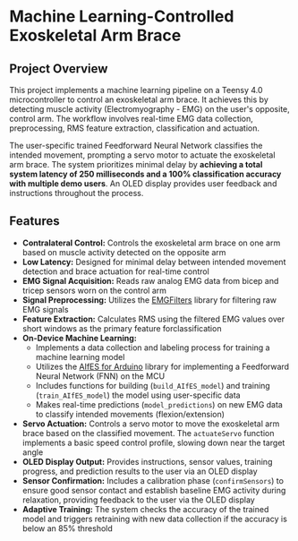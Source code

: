 # Machine Learning-Controlled Exoskeletal Arm Brace

## Project Overview

This project implements a machine learning pipeline on a Teensy 4.0 microcontroller to control an exoskeletal arm brace. It achieves this by detecting muscle activity (Electromyography - EMG) on the user's opposite, control arm. The workflow involves real-time EMG data collection, preprocessing, RMS feature extraction, classification and actuation. 

The user-specific trained Feedforward Neural Network classifies the intended movement, prompting a servo motor to actuate the exoskeletal arm brace. The system prioritizes minimal delay by **achieving a total system latency of 250 milliseconds and a 100% classification accuracy with multiple demo users**. An OLED display provides user feedback and instructions throughout the process.

## Features

* **Contralateral Control:** Controls the exoskeletal arm brace on one arm based on muscle activity detected on the opposite arm
* **Low Latency:** Designed for minimal delay between intended movement detection and brace actuation for real-time control
* **EMG Signal Acquisition:** Reads raw analog EMG data from bicep and tricep sensors worn on the control arm
* **Signal Preprocessing:** Utilizes the [EMGFilters](https://github.com/oymotion/EMGFilters) library for filtering raw EMG signals
* **Feature Extraction:** Calculates RMS using the filtered EMG values over short windows as the primary feature forclassification
* **On-Device Machine Learning:**
    * Implements a data collection and labeling process for training a machine learning model
    * Utilizes the [AIfES for Arduino](https://github.com/Fraunhofer-IMS/AIfES_for_Arduino) library for implementing a Feedforward Neural Network (FNN) on the MCU
    * Includes functions for building (`build_AIfES_model`) and training (`train_AIfES_model`) the model using user-specific data
    * Makes real-time predictions (`model_predictions`) on new EMG data to classify intended movements (flexion/extension)
* **Servo Actuation:** Controls a servo motor to move the exoskeletal arm brace based on the classified movement. The `actuateServo` function implements a basic speed control profile, slowing down near the target angle
* **OLED Display Output:** Provides instructions, sensor values, training progress, and prediction results to the user via an OLED display
* **Sensor Confirmation:** Includes a calibration phase (`confirmSensors`) to ensure good sensor contact and establish baseline EMG activity during relaxation, providing feedback to the user via the OLED display
* **Adaptive Training:** The system checks the accuracy of the trained model and triggers retraining with new data collection if the accuracy is below an 85% threshold